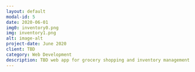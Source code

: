 ```yaml
---
layout: default
modal-id: 5
date: 2020-06-01
img0: inventory0.png
img: inventory1.png
alt: image-alt
project-date: June 2020
client: TBD
category: Web Development
description: TBD web app for grocery shopping and inventory management. For restaurant and personal use.
---
```

